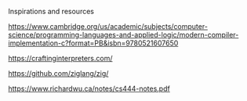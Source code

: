 Inspirations and resources

https://www.cambridge.org/us/academic/subjects/computer-science/programming-languages-and-applied-logic/modern-compiler-implementation-c?format=PB&isbn=9780521607650

https://craftinginterpreters.com/

https://github.com/ziglang/zig/

https://www.richardwu.ca/notes/cs444-notes.pdf
